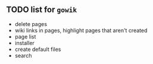 ## TODO list for `gowik`

* delete pages
* wiki links in pages, highlight pages that aren't created
* page list
* installer
* create default files
* search
